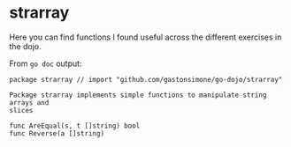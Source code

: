 # strarray

Here you can find functions I found useful across the different exercises in
the dojo.

From `go doc` output:

```
package strarray // import "github.com/gastonsimone/go-dojo/strarray"

Package strarray implements simple functions to manipulate string arrays and
slices

func AreEqual(s, t []string) bool
func Reverse(a []string)
```
